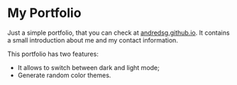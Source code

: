 # My Portfolio
Just a simple portfolio, that you can check at [andredsg.github.io](https://andredsg.github.io). It contains a small introduction about me and my contact information. 

This portfolio has two features: 
* It allows to switch between dark and light mode;
* Generate random color themes.
